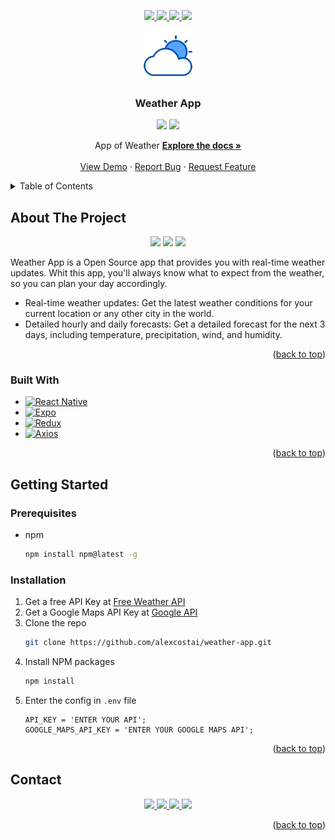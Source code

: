 <a name="readme-top"></a>

<!-- PROJECT SHIELDS -->
<p align="center">
  <a href="https://personal-portfolio-0tdn.onrender.com/" alt="portfolio" target="_blank">
    <img src="https://img.shields.io/badge/Portafolio-3d3d3d?style=for-the-badge&logo=visualstudiocode&logoColor=white" />
  </a>
  <a href="https://linkedin.com/in/alexcostai" alt="LinkedIn" target="_blank">
    <img src="https://img.shields.io/badge/linkedin-0A66C2?style=for-the-badge&logo=linkedin&logoColor=white" />
  </a>
  <a href="mailto:alexunio28@gmail.com" alt="Gmail" target="_blank">
    <img src="https://img.shields.io/badge/email-EA4335?style=for-the-badge&logo=gmail&logoColor=white" />
  </a>
  <a href="https://github.com/alexcostai/" alt="github" target="_blank">
    <img src="https://img.shields.io/badge/Github-181717?style=for-the-badge&logo=github&logoColor=white" />
  </a>
</p>

<!-- PROJECT LOGO -->
<div align="center">
  <a href="https://github.com/alexcostai/weather-app">
    <img src="assets/icon.png" alt="Logo" width="80" height="80">
  </a>
  <h3 align="center">Weather App</h3>
    <div align="center">
      <img src="https://img.shields.io/badge/Android-3DDC84?style=for-the-badge&logo=android&logoColor=white" />
      <img src="https://img.shields.io/badge/ios-000000?style=for-the-badge&logo=apple&logoColor=white" />
    </div>
  <p align="center">
    App of Weather
    <a href="https://github.com/alexcostai/weather-app"><strong>Explore the docs »</strong></a>
    <br />
    <br />
    <a href="https://github.com/alexcostai/weather-app">View Demo</a>
    ·
    <a href="https://github.com/alexcostai/weather-app/issues">Report Bug</a>
    ·
    <a href="https://github.com/alexcostai/weather-app/issues">Request Feature</a>
  </p>
</div>

<!-- TABLE OF CONTENTS -->
<details>
  <summary>Table of Contents</summary>
  <ol>
    <li>
      <a href="#about-the-project">About The Project</a>
      <ul>
        <li><a href="#built-with">Built With</a></li>
      </ul>
    </li>
    <li>
      <a href="#getting-started">Getting Started</a>
      <ul>
        <li><a href="#prerequisites">Prerequisites</a></li>
        <li><a href="#installation">Installation</a></li>
      </ul>
    </li>
    <li><a href="#usage">Usage</a></li
    <li><a href="#contact">Contact</a></li>
  </ol>
</details>

<!-- ABOUT THE PROJECT -->
## About The Project

<div align="center">
  <img src="https://github.com/alexcostai/weather-app/assets/29156155/78077228-410a-4f1c-814a-708a8d2bfdc8ﬁ" width="25%" />
  <img src="https://github.com/alexcostai/weather-app/assets/29156155/5b3c9315-e0d0-482c-b272-db6b197b00d4" width="25%" />
  <img src="https://github.com/alexcostai/weather-app/assets/29156155/d241a2a7-cc9a-42d5-9239-75f1a3462d5a" width="25%" />
</div>


Weather App is a Open Source app that provides you with real-time weather updates.
Whit this app, you'll always know what to expect from the weather, so you can plan your day accordingly.

* Real-time weather updates: Get the latest weather conditions for your current location or any other city in the world.
* Detailed hourly and daily forecasts: Get a detailed forecast for the next 3 days, including temperature, precipitation, wind, and humidity.

<p align="right">(<a href="#readme-top">back to top</a>)</p>



### Built With

* [![React Native][reactnative.com]][reactnative-url]
* [![Expo][expo.com]][expo-url]
* [![Redux][redux.com]][redux-url]
* [![Axios][axios.com]][axios-url]

<p align="right">(<a href="#readme-top">back to top</a>)</p>



<!-- GETTING STARTED -->
## Getting Started

### Prerequisites

* npm
  ```sh
  npm install npm@latest -g
  ```

### Installation

1. Get a free API Key at [Free Weather API](https://www.weatherapi.com/)
2. Get a Google Maps API Key at [Google API](https://developers.google.com/maps/documentation/javascript/get-api-key?hl=es-419)
3. Clone the repo
   ```sh
   git clone https://github.com/alexcostai/weather-app.git
   ```
4. Install NPM packages
   ```sh
   npm install
   ```
5. Enter the config in `.env` file
   ```.env
   API_KEY = 'ENTER YOUR API';
   GOOGLE_MAPS_API_KEY = 'ENTER YOUR GOOGLE MAPS API';
   ```

<p align="right">(<a href="#readme-top">back to top</a>)</p>

<!-- CONTACT -->
## Contact

<p align="center">
  <a href="https://personal-portfolio-0tdn.onrender.com/" alt="portfolio" target="_blank">
    <img src="https://img.shields.io/badge/Portafolio-3d3d3d?style=for-the-badge&logo=visualstudiocode&logoColor=white" />
  </a>
  <a href="https://linkedin.com/in/alexcostai" alt="LinkedIn" target="_blank">
    <img src="https://img.shields.io/badge/linkedin-0A66C2?style=for-the-badge&logo=linkedin&logoColor=white" />
  </a>
  <a href="mailto:alexunio28@gmail.com" alt="Gmail" target="_blank">
    <img src="https://img.shields.io/badge/email-EA4335?style=for-the-badge&logo=gmail&logoColor=white" />
  </a>
  <a href="https://github.com/alexcostai/" alt="github" target="_blank">
    <img src="https://img.shields.io/badge/Github-181717?style=for-the-badge&logo=github&logoColor=white" />
  </a>
</p>


<p align="right">(<a href="#readme-top">back to top</a>)</p>

<!-- MARKDOWN LINKS & IMAGES -->
[reactnative.com]: https://img.shields.io/badge/React%20Native-20232A?style=for-the-badge&logo=react&logoColor=61DAFB
[reactnative-url]: https://reactnative.dev
[redux.com]: https://img.shields.io/badge/Redux-20232A?style=for-the-badge&logo=redux&logoColor=764abc
[redux-url]: https://redux.js.org
[axios.com]: https://img.shields.io/badge/axios-20232A?style=for-the-badge&logo=axios&logoColor=764abc
[axios-url]: https://axios-http.com/docs/intro
[expo.com]: https://img.shields.io/badge/expo-20232A?style=for-the-badge&logo=expo&logoColor=white
[expo-url]: https://expo.dev/
